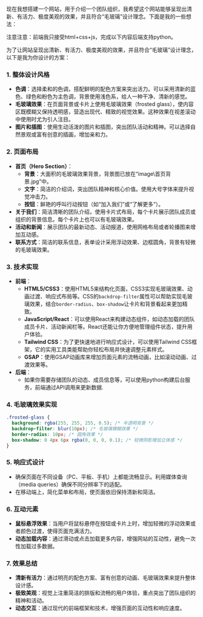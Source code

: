 现在我想搭建一个网站，用于介绍一个团队组织，我希望这个网站能够呈现出清新、有活力、极度美观的效果，并且符合“毛玻璃”设计理念。下面是我的一些想法：

注意注意：前端我只接受html+css+js，完成以下内容后端支持python。

为了让网站呈现出清新、有活力、极度美观的效果，并且符合“毛玻璃”设计理念，以下是我为你设计的方案：

### 1. **整体设计风格**
   - **色调**：选择柔和的色调，搭配鲜明的配色方案来突出活力。可以采用清新的蓝色、绿色和粉色为主色调，背景使用浅色系，给人一种干净、清新的感觉。
   - **毛玻璃效果**：在页面背景或卡片上使用毛玻璃效果（frosted glass），使内容区既模糊又保持透明感，营造出现代、精致的视觉效果。这种效果在视差滚动中使用时尤为引人注目。
   - **图片和插图**：使用生动活泼的图片和插图，突出团队活动和精神。可以选择自然景观或富有创意的插画，增加亲和力。

### 2. **页面布局**
   - **首页（Hero Section）**：
     - **背景**：大面积的毛玻璃效果背景，背景图已放在“image\首页背景.jpg”中。
     - **文字**：简洁的介绍词，突出团队精神和核心价值。使用大号字体来提升视觉冲击力。
     - **按钮**：鲜艳的呼叫行动按钮（如“加入我们”或“了解更多”）。
   - **关于我们**：简洁清晰的团队介绍，使用卡片式布局，每个卡片展示团队成员或组织的背景信息。每个卡片上也可以有毛玻璃效果。
   - **活动和新闻**：展示团队的最新动态、活动报道，使用网格布局或者轮播图来增加互动感。
   - **联系方式**：简洁的联系信息，表单设计采用浮动效果、边框圆角，背景有轻微的毛玻璃效果。

### 3. **技术实现**
   - **前端**：
     - **HTML5/CSS3**：使用HTML5来结构化页面，CSS3实现毛玻璃效果、动画过渡、响应式布局等。CSS的`backdrop-filter`属性可以帮助实现毛玻璃效果，结合`border-radius`、`box-shadow`让卡片和背景看起来更加精致。
     - **JavaScript/React**：可以使用React来构建动态组件，如动态加载的团队成员卡片、活动新闻栏等。React还能让你方便地管理组件状态，提升用户体验。
     - **Tailwind CSS**：为了更快速地进行响应式设计，可以使用Tailwind CSS框架，它的实用工具类能帮助你轻松布局并快速调整元素样式。
     - **GSAP**：使用GSAP动画库来增加页面元素的流畅动画，比如滚动动画、过渡效果等。
   - **后端**：
     - 如果你需要存储团队的动态、成员信息等，可以使用python构建后台服务，前端通过API调用来更新数据.

### 4. **毛玻璃效果实现**
   ```css
   .frosted-glass {
     background: rgba(255, 255, 255, 0.5); /* 半透明背景 */
     backdrop-filter: blur(10px); /* 毛玻璃模糊效果 */
     border-radius: 10px; /* 圆角效果 */
     box-shadow: 0 4px 6px rgba(0, 0, 0, 0.1); /* 轻微阴影增加立体感 */
   }
   ```

### 5. **响应式设计**
   - 确保页面在不同设备（PC、平板、手机）上都能流畅显示。利用媒体查询（media queries）确保不同分辨率下的适配。
   - 在移动端上，简化菜单和布局，使页面依旧保持清新和简洁。

### 6. **互动元素**
   - **鼠标悬浮效果**：当用户将鼠标悬停在按钮或卡片上时，增加轻微的浮动效果或者颜色过渡，使得页面充满活力。
   - **动态加载内容**：通过滑动或点击加载更多内容，增强网站的互动性，避免一次性加载过多数据。

### 7. **效果总结**
   - **清新有活力**：通过明亮的配色方案、富有创意的动画、毛玻璃效果来提升整体设计感。
   - **极致美观**：视觉上注重简洁的排版和流畅的用户体验，重点突出了团队组织的精神和活动。
   - **动态交互**：通过现代的前端框架和技术，增强页面的互动性和响应速度。